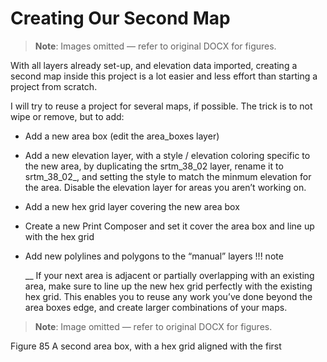 # Creating Our Second Map

> **Note**: Images omitted — refer to original DOCX for figures.


With all layers already set\-up, and elevation data imported, creating a second map inside this project is a lot easier and less effort than starting a project from scratch\. 

I will try to reuse a project for several maps, if possible\. The trick is to not wipe or remove, but to add:

- Add a new area box \(edit the area\_boxes layer\)
- Add a new elevation layer, with a style / elevation coloring specific to the new area, by duplicating the srtm\_38\_02 layer, rename it to srtm\_38\_02\_, and setting the style to match the minmum elevation for the area\. Disable the elevation layer for areas you aren’t working on\.
- Add a new hex grid layer covering the new area box
- Create a new Print Composer and set it cover the area box and line up with the hex grid
- Add new polylines and polygons to the “manual” layers
!!! note

    __ If your next area is adjacent or partially overlapping with an existing area, make sure to line up the new hex grid perfectly with the existing hex grid\. This enables you to reuse any work you’ve done beyond the area boxes edge, and create larger combinations of your maps\.


> **Note**: Image omitted — refer to original DOCX for figures.



Figure 85	A second area box, with a hex grid aligned with the first

